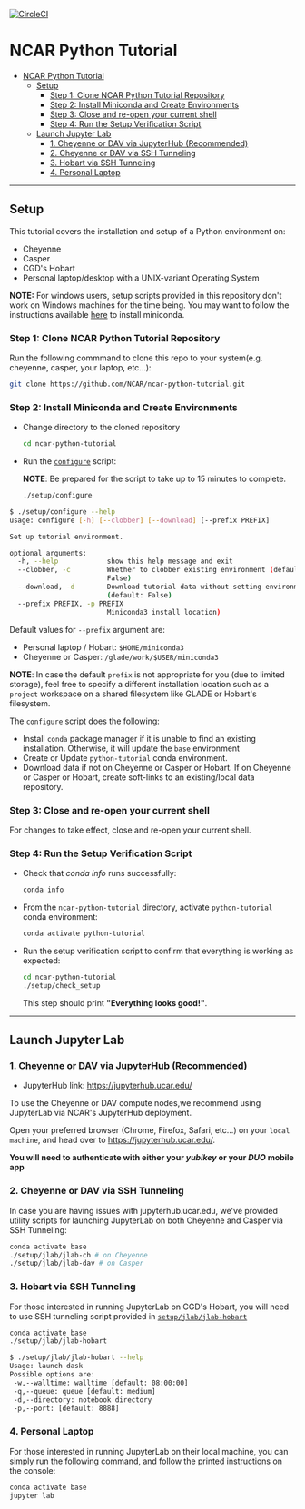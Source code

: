 [![CircleCI](https://img.shields.io/circleci/project/github/NCAR/ncar-python-tutorial/master.svg?style=for-the-badge&logo=circleci)](https://circleci.com/gh/NCAR/ncar-python-tutorial/tree/master)

# NCAR Python Tutorial

- [NCAR Python Tutorial](#ncar-python-tutorial)
  - [Setup](#setup)
    - [Step 1: Clone NCAR Python Tutorial Repository](#step-1-clone-ncar-python-tutorial-repository)
    - [Step 2: Install Miniconda and Create Environments](#step-2-install-miniconda-and-create-environments)
    - [Step 3: Close and re-open your current shell](#step-3-close-and-re-open-your-current-shell)
    - [Step 4: Run the Setup Verification Script](#step-4-run-the-setup-verification-script)
  - [Launch Jupyter Lab](#launch-jupyter-lab)
    - [1. Cheyenne or DAV via JupyterHub (Recommended)](#1-cheyenne-or-dav-via-jupyterhub-recommended)
    - [2. Cheyenne or DAV via SSH Tunneling](#2-cheyenne-or-dav-via-ssh-tunneling)
    - [3. Hobart via SSH Tunneling](#3-hobart-via-ssh-tunneling)
    - [4. Personal Laptop](#4-personal-laptop)

----

## Setup

This tutorial covers the installation and setup of a Python environment on:

- Cheyenne
- Casper
- CGD's Hobart
- Personal laptop/desktop with a UNIX-variant Operating System

**NOTE:** For windows users, setup scripts provided in this repository don't work on Windows machines for the time being. You may want to follow the instructions available [here](https://conda.io/projects/conda/en/latest/user-guide/install/windows.html) to install miniconda.

### Step 1: Clone NCAR Python Tutorial Repository

Run the following commmand to clone this repo to your system(e.g. cheyenne, casper, your laptop, etc...):

```bash
git clone https://github.com/NCAR/ncar-python-tutorial.git
```

### Step 2: Install Miniconda and Create Environments

- Change directory to the cloned repository

  ```bash
  cd ncar-python-tutorial
  ```

- Run the [`configure`](./setup/configure) script:

  **NOTE**: Be prepared for the script to take up to 15 minutes to complete.

  ```bash
  ./setup/configure
  ```

```bash
$ ./setup/configure --help
usage: configure [-h] [--clobber] [--download] [--prefix PREFIX]

Set up tutorial environment.

optional arguments:
  -h, --help            show this help message and exit
  --clobber, -c         Whether to clobber existing environment (default:
                        False)
  --download, -d        Download tutorial data without setting environment up
                        (default: False)
  --prefix PREFIX, -p PREFIX
                        Miniconda3 install location)
```

Default values for ``--prefix`` argument are:

- Personal laptop / Hobart: `$HOME/miniconda3`
- Cheyenne or Casper: `/glade/work/$USER/miniconda3`

**NOTE**:
In case the default `prefix` is not appropriate for you (due to limited storage), feel free to specify a different installation location such as a `project` workspace on a shared filesystem like GLADE or Hobart's filesystem.

The `configure` script does the following:

- Install `conda` package manager if it is unable to find an existing installation. Otherwise, it will update the `base` environment
- Create or Update `python-tutorial` conda environment.
- Download data if not on Cheyenne or Casper or Hobart. If on Cheyenne or Casper or Hobart, create soft-links to an existing/local data repository.

### Step 3: Close and re-open your current shell

For changes to take effect, close and re-open your current shell.

### Step 4: Run the Setup Verification Script

- Check that *conda info* runs successfully:

  ```bash
  conda info
  ```

- From the `ncar-python-tutorial` directory, activate `python-tutorial` conda environment:

  ```bash
  conda activate python-tutorial
  ```

- Run the setup verification script to confirm that everything is working as expected:

  ```bash
  cd ncar-python-tutorial
  ./setup/check_setup
  ```

  This step should print **"Everything looks good!"**.

----

## Launch Jupyter Lab

### 1. Cheyenne or DAV via JupyterHub (Recommended)

- JupyterHub link: https://jupyterhub.ucar.edu/

To use the Cheyenne or DAV compute nodes,we recommend using JupyterLab via NCAR's JupyterHub deployment.

Open your preferred browser (Chrome, Firefox, Safari, etc...) on your ``local machine``, and head over to https://jupyterhub.ucar.edu/.

**You will need to authenticate with either your _yubikey_ or your _DUO_ mobile app**

### 2. Cheyenne or DAV via SSH Tunneling

In case you are having issues with jupyterhub.ucar.edu, we've provided utility scripts for launching JupyterLab on both Cheyenne and Casper via SSH Tunneling:

```bash
conda activate base
./setup/jlab/jlab-ch # on Cheyenne
./setup/jlab/jlab-dav # on Casper
```

### 3. Hobart via SSH Tunneling

For those interested in running JupyterLab on CGD's Hobart, you will need to use SSH tunneling script provided in [``setup/jlab/jlab-hobart``](./setup/jlab/jlab-hobart)

```bash
conda activate base
./setup/jlab/jlab-hobart
```

```bash
$ ./setup/jlab/jlab-hobart --help
Usage: launch dask
Possible options are:
 -w,--walltime: walltime [default: 08:00:00]
 -q,--queue: queue [default: medium]
 -d,--directory: notebook directory
 -p,--port: [default: 8888]
```

### 4. Personal Laptop

For those interested in running JupyterLab on their local machine, you can simply run the following command, and follow the printed instructions on the console:

```bash
conda activate base
jupyter lab
```
